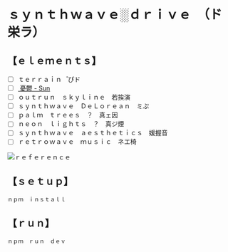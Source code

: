 # ｓｙｎｔｈｗａｖｅ░ｄｒｉｖｅ　（ド栄ラ）

## 【﻿ｅｌｅｍｅｎｔｓ】

- [ ] ｔｅｒｒａｉｎ　゚ぴド
- [ ] [ 憂鬱 - Sun ](https://www.youtube.com/watch?v=oxoqm05c7yA)
- [ ] ｏｕｔｒｕｎ　ｓｋｙｌｉｎｅ　若挨演
- [ ] ｓｙｎｔｈｗａｖｅ　ＤｅＬｏｒｅａｎ　ミぷ 
- [ ] ｐａｌｍ　ｔｒｅｅｓ　？　真ェ因
- [ ] ｎｅｏｎ　ｌｉｇｈｔｓ　？　真ジ煙
- [ ] ｓｙｎｔｈｗａｖｅ　ａｅｓｔｈｅｔｉｃｓ　媛握音
- [ ] ｒｅｔｒｏｗａｖｅ　ｍｕｓｉｃ　ネエ椅

![ｒｅｆｅｒｅｎｃｅ](reference.gif)

## 【﻿ｓｅｔｕｐ】

```shell
ｎｐｍ　ｉｎｓｔａｌｌ
```

## 【﻿ｒｕｎ】

```shell
ｎｐｍ　ｒｕｎ　ｄｅｖ
```
